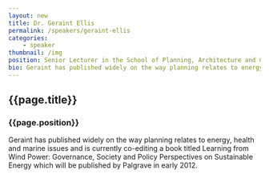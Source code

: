 ```yaml
---
layout: new
title: Dr. Geraint Ellis
permalink: /speakers/geraint-ellis
categories: 
    - speaker
thumbnail: /img
position: Senior Lecturer in the School of Planning, Architecture and Civil Engineering at Queen's University, Belfast
bio: Geraint has published widely on the way planning relates to energy, health and marine issues and is currently co-editing a book titled Learning from Wind Power - Governance, Society and Policy Perspectives on Sustainable Energy which will be published by Palgrave in early 2012.
---
```


## {{page.title}}
### {{page.position}}

Geraint has published widely on the way planning relates to energy, health and marine issues and is currently co-editing a book titled Learning from Wind Power: Governance, Society and Policy Perspectives on Sustainable Energy which will be published by Palgrave in early 2012.